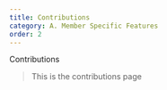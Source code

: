 ```yaml
---
title: Contributions
category: A. Member Specific Features
order: 2
---
```


Contributions

> This is the contributions page
